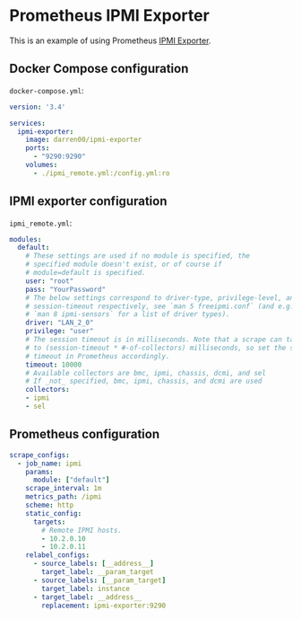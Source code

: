# Prometheus IPMI Exporter

This is an example of using Prometheus [IPMI Exporter](https://github.com/soundcloud/ipmi_exporter).

## Docker Compose configuration

`docker-compose.yml`:

``` yaml
version: '3.4'

services:
  ipmi-exporter:
    image: darren00/ipmi-exporter
    ports:
      - "9290:9290"
    volumes:
      - ./ipmi_remote.yml:/config.yml:ro
```

## IPMI exporter configuration

`ipmi_remote.yml`:

``` yaml
modules:
  default:
    # These settings are used if no module is specified, the
    # specified module doesn't exist, or of course if
    # module=default is specified.
    user: "root"
    pass: "YourPassword"
    # The below settings correspond to driver-type, privilege-level, and
    # session-timeout respectively, see `man 5 freeipmi.conf` (and e.g.
    # `man 8 ipmi-sensors` for a list of driver types).
    driver: "LAN_2_0"
    privilege: "user"
    # The session timeout is in milliseconds. Note that a scrape can take up
    # to (session-timeout * #-of-collectors) milliseconds, so set the scrape
    # timeout in Prometheus accordingly.
    timeout: 10000
    # Available collectors are bmc, ipmi, chassis, dcmi, and sel
    # If _not_ specified, bmc, ipmi, chassis, and dcmi are used
    collectors:
    - ipmi
    - sel
```

## Prometheus configuration

``` yaml
scrape_configs:
  - job_name: ipmi
    params:
      module: ["default"]
    scrape_interval: 1m
    metrics_path: /ipmi
    scheme: http
    static_config:
      targets:
        # Remote IPMI hosts.
        - 10.2.0.10
        - 10.2.0.11
    relabel_configs:
      - source_labels: [__address__]
        target_label: __param_target
      - source_labels: [__param_target]
        target_label: instance
      - target_label: __address__
        replacement: ipmi-exporter:9290
```
